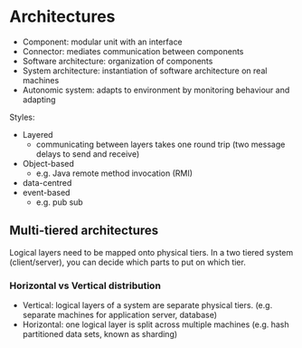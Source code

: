 # Architectures

- Component: modular unit with an interface
- Connector: mediates communication between components
- Software architecture: organization of components
- System architecture: instantiation of software architecture on real machines
- Autonomic system: adapts to environment by monitoring behaviour and adapting

Styles:
- Layered
  - communicating between layers takes one round trip (two message delays to send and receive)
- Object-based
  - e.g. Java remote method invocation (RMI)
- data-centred
- event-based
  - e.g. pub sub

## Multi-tiered architectures
Logical layers need to be mapped onto physical tiers. In a two tiered system (client/server), you can decide which parts to put on which tier.

### Horizontal vs Vertical distribution
- Vertical: logical layers of a system are separate physical tiers. (e.g. separate machines for application server, database)
- Horizontal: one logical layer is split across multiple machines (e.g. hash partitioned data sets, known as sharding)
